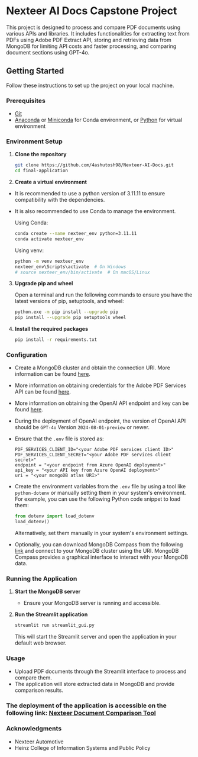 # Nexteer AI Docs Capstone Project

This project is designed to process and compare PDF documents using various APIs and libraries. It includes functionalities for extracting text from PDFs using Adobe PDF Extract API, storing and retrieving data from MongoDB for limiting API costs and faster processing, and comparing document sections using GPT-4o.

## Getting Started

Follow these instructions to set up the project on your local machine.

### Prerequisites

- [Git](https://git-scm.com/)
- [Anaconda](https://www.anaconda.com/products/distribution) or [Miniconda](https://docs.conda.io/en/latest/miniconda.html) for Conda environment, or [Python](https://www.python.org/downloads/) for virtual environment

### Environment Setup

1. **Clone the repository**

   ```bash
   git clone https://github.com/4ashutosh98/Nexteer-AI-Docs.git
   cd final-application
   ```

2. **Create a virtual environment**

- It is recommended to use a python version of 3.11.11 to ensure compatibility with the dependencies.
- It is also recommended to use Conda to manage the environment.

   Using Conda:
   ```bash
   conda create --name nexteer_env python=3.11.11
   conda activate nexteer_env
   ```

   Using venv:
   ```bash
   python -m venv nexteer_env
   nexteer_env\Scripts\activate  # On Windows
   # source nexteer_env/bin/activate  # On macOS/Linux
   ```

3. **Upgrade pip and wheel**

   Open a terminal and run the following commands to ensure you have the latest versions of pip, setuptools, and wheel:

   ```bash
   python.exe -m pip install --upgrade pip
   pip install --upgrade pip setuptools wheel
   ```

4. **Install the required packages**

   ```bash
   pip install -r requirements.txt
   ```

### Configuration

- Create a MongoDB cluster and obtain the connection URI. More information can be found [here](https://www.mongodb.com/docs/guides/).
- More information on obtaining credentials for the Adobe PDF Services API can be found [here](https://developer.adobe.com/document-services/docs/overview/pdf-extract-api/gettingstarted/).
- More information on obtaining the OpenAI API endpoint and key can be found [here](https://learn.microsoft.com/en-us/azure/ai-services/openai/how-to/create-resource?pivots=web-portal#deploy-a-model).
- During the deployment of OpenAI endpoint, the version of OpenAI API should be `GPT-4o` Version `2024-08-01-preview` or newer.

- Ensure that the `.env` file is stored as:

  ```plaintext
  PDF_SERVICES_CLIENT_ID="<your Adobe PDF services client ID>"
  PDF_SERVICES_CLIENT_SECRET="<your Adobe PDF services client secret>"
  endpoint = "<your endpoint from Azure OpenAI deployment>"
  api_key = "<your API key from Azure OpenAI deployment>"
  uri = "<your mongoDB atlas URI>"
  ```

- Create the environment variables from the `.env` file by using a tool like `python-dotenv` or manually setting them in your system's environment. For example, you can use the following Python code snippet to load them:

  ```python
  from dotenv import load_dotenv
  load_dotenv()
  ```

  Alternatively, set them manually in your system's environment settings.

- Optionally, you can download MongoDB Compass from the following [link](https://www.mongodb.com/products/tools/compass) and connect to your MongoDB cluster using the URI. MongoDB Compass provides a graphical interface to interact with your MongoDB data.

### Running the Application

1. **Start the MongoDB server**
   - Ensure your MongoDB server is running and accessible.

2. **Run the Streamlit application**

   ```bash
   streamlit run streamlit_gui.py
   ```

   This will start the Streamlit server and open the application in your default web browser.

### Usage

- Upload PDF documents through the Streamlit interface to process and compare them.
- The application will store extracted data in MongoDB and provide comparison results.

### The deployment of the application is accessible on the following link: [Nexteer Document Comparison Tool](https://nexteer-ai-docs-abumbwfz2xlbmcgvtrfvkr.streamlit.app/)


### Acknowledgments

- Nexteer Automotive
- Heinz College of Information Systems and Public Policy
